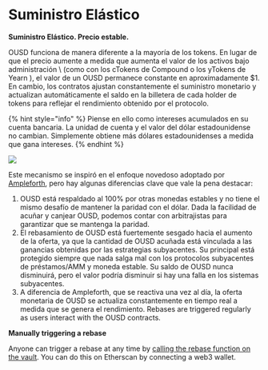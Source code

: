 # Suministro Elástico

**Suministro Elástico. Precio estable.**

OUSD funciona de manera diferente a la mayoría de los tokens. En lugar de que el precio aumente a medida que aumenta el valor de los activos bajo administración \ (como con los cTokens de Compound o los yTokens de Yearn \), el valor de un OUSD permanece constante en aproximadamente $1. En cambio, los contratos ajustan constantemente el suministro monetario y actualizan automáticamente el saldo en la billetera de cada holder de tokens para reflejar el rendimiento obtenido por el protocolo.

{% hint style="info" %}
Piense en ello como intereses acumulados en su cuenta bancaria. La unidad de cuenta y el valor del dólar estadounidense no cambian. Simplemente obtiene más dólares estadounidenses a medida que gana intereses.
{% endhint %}

![](../../.gitbook/assets/ousd_docs_graphics_4.png)

Este mecanismo se inspiró en el enfoque novedoso adoptado por [Ampleforth](https://www.ampleforth.org/), pero hay algunas diferencias clave que vale la pena destacar:

1. OUSD está respaldado al 100% por otras monedas estables y no tiene el mismo desafío de mantener la paridad con el dólar. Dada la facilidad de acuñar y canjear OUSD, podemos contar con arbitrajistas para garantizar que se mantenga la paridad.
2. El rebasamiento de OUSD está fuertemente sesgado hacia el aumento de la oferta, ya que la cantidad de OUSD acuñada está vinculada a las ganancias obtenidas por las estrategias subyacentes. Su principal está protegido siempre que nada salga mal con los protocolos subyacentes de préstamos/AMM y moneda estable. Su saldo de OUSD nunca disminuirá, pero el valor podría disminuir si hay una falla en los sistemas subyacentes.
3. A diferencia de Ampleforth, que se reactiva una vez al día, la oferta monetaria de OUSD se actualiza constantemente en tiempo real a medida que se genera el rendimiento. Rebases are triggered regularly as users interact with the OUSD contracts.

**Manually triggering a rebase**

Anyone can trigger a rebase at any time by [calling the rebase function on the vault](https://etherscan.io/address/originvault.eth#writeProxyContract). You can do this on Etherscan by connecting a web3 wallet.

